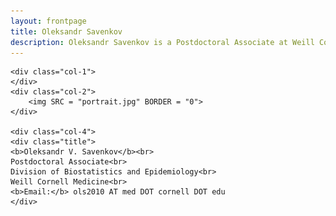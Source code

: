 ```yaml
---
layout: frontpage
title: Oleksandr Savenkov
description: Oleksandr Savenkov is a Postdoctoral Associate at Weill Cornell Medicine
---
```


<div class="row">

    <div class="col-1">
    </div>
    <div class="col-2">
        <img SRC = "portrait.jpg" BORDER = "0">
    </div>

    <div class="col-4">
    <div class="title">
    <b>Oleksandr V. Savenkov</b><br>
    Postdoctoral Associate<br>
    Division of Biostatistics and Epidemiology<br>
    Weill Cornell Medicine<br>
    <b>Email:</b> ols2010 AT med DOT cornell DOT edu
    </div>
</div>    

</div>
